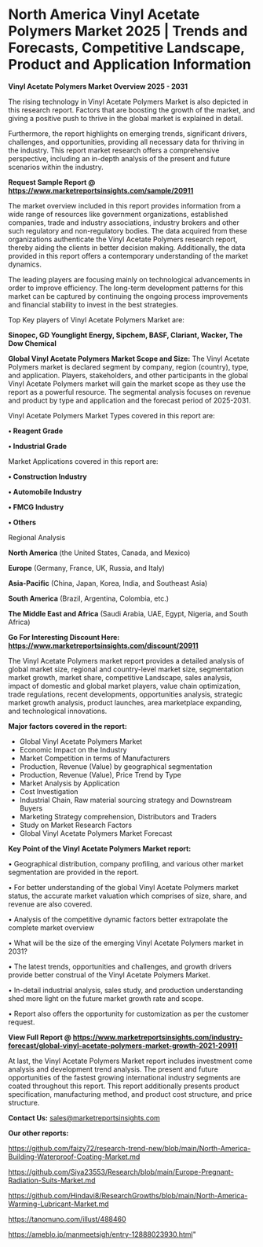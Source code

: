 # North America Vinyl Acetate Polymers Market 2025 | Trends and Forecasts, Competitive Landscape, Product and Application Information

<Strong> Vinyl Acetate Polymers Market Overview 2025 - 2031</strong>

The rising technology in Vinyl Acetate Polymers Market is also depicted in this research report. Factors that are boosting the growth of the market, and giving a positive push to thrive in the global market is explained in detail.

Furthermore, the report highlights on emerging trends, significant drivers, challenges, and opportunities, providing all necessary data for thriving in the industry. This report market research offers a comprehensive perspective, including an in-depth analysis of the present and future scenarios within the industry.

<strong>Request Sample Report @ <a href=https://www.marketreportsinsights.com/sample/20911>https://www.marketreportsinsights.com/sample/20911</a></strong>

The market overview included in this report provides information from a wide range of resources like government organizations, established companies, trade and industry associations, industry brokers and other such regulatory and non-regulatory bodies. The data acquired from these organizations authenticate the Vinyl Acetate Polymers research report, thereby aiding the clients in better decision making. Additionally, the data provided in this report offers a contemporary understanding of the market dynamics.

The leading players are focusing mainly on technological advancements in order to improve efficiency. The long-term development patterns for this market can be captured by continuing the ongoing process improvements and financial stability to invest in the best strategies.

Top Key players of Vinyl Acetate Polymers Market are:

<strong>Sinopec, GD Younglight Energy, Sipchem, BASF, Clariant, Wacker, The Dow Chemical</strong>

<strong><b>Global Vinyl Acetate Polymers Market Scope and Size:</b></strong>
The Vinyl Acetate Polymers market is declared segment by company, region (country), type, and application. Players, stakeholders, and other participants in the global Vinyl Acetate Polymers market will gain the market scope as they use the report as a powerful resource. The segmental analysis focuses on revenue and product by type and application and the forecast period of 2025-2031.

Vinyl Acetate Polymers Market Types covered in this report are:

<strong>• Reagent Grade

• Industrial Grade</strong>

Market Applications covered in this report are:

<strong>• Construction Industry

• Automobile Industry

• FMCG Industry

• Others</strong> 

Regional Analysis

<strong>North America</strong> (the United States, Canada, and Mexico)

<strong>Europe</strong> (Germany, France, UK, Russia, and Italy)

<strong>Asia-Pacific</strong> (China, Japan, Korea, India, and Southeast Asia)

<strong>South America</strong> (Brazil, Argentina, Colombia, etc.)

<strong>The Middle East and Africa</strong> (Saudi Arabia, UAE, Egypt, Nigeria, and South Africa)

<strong>Go For Interesting Discount Here: <a href=https://www.marketreportsinsights.com/discount/20911>https://www.marketreportsinsights.com/discount/20911</a></strong>

The Vinyl Acetate Polymers market report provides a detailed analysis of global market size, regional and country-level market size, segmentation market growth, market share, competitive Landscape, sales analysis, impact of domestic and global market players, value chain optimization, trade regulations, recent developments, opportunities analysis, strategic market growth analysis, product launches, area marketplace expanding, and technological innovations.

<strong><b>Major factors covered in the report:</b></strong>
<ul>
  <li>Global Vinyl Acetate Polymers Market </li>
  <li>Economic Impact on the Industry</li>
  <li>Market Competition in terms of Manufacturers</li>
  <li>Production, Revenue (Value) by geographical segmentation</li>
  <li>Production, Revenue (Value), Price Trend by Type</li>
  <li>Market Analysis by Application</li>
  <li>Cost Investigation</li>
  <li>Industrial Chain, Raw material sourcing strategy and Downstream Buyers</li>
  <li>Marketing Strategy comprehension, Distributors and Traders</li>
  <li>Study on Market Research Factors</li>
  <li>Global Vinyl Acetate Polymers Market Forecast</li>
</ul>

<strong><b>Key Point of the Vinyl Acetate Polymers Market report:</b></strong>

• Geographical distribution, company profiling, and various other market segmentation are provided in the report.

• For better understanding of the global Vinyl Acetate Polymers market status, the accurate market valuation which comprises of size, share, and revenue are also covered.

• Analysis of the competitive dynamic factors better extrapolate the complete market overview

• What will be the size of the emerging Vinyl Acetate Polymers market in 2031?

• The latest trends, opportunities and challenges, and growth drivers provide better construal of the Vinyl Acetate Polymers Market.

• In-detail industrial analysis, sales study, and production understanding shed more light on the future market growth rate and scope.

• Report also offers the opportunity for customization as per the customer request.

<strong><b>View Full Report @ <a href=https://www.marketreportsinsights.com/industry-forecast/global-vinyl-acetate-polymers-market-growth-2021-20911>https://www.marketreportsinsights.com/industry-forecast/global-vinyl-acetate-polymers-market-growth-2021-20911</a></b></strong>


At last, the Vinyl Acetate Polymers Market report includes investment come analysis and development trend analysis. The present and future opportunities of the fastest growing international industry segments are coated throughout this report. This report additionally presents product specification, manufacturing method, and product cost structure, and price structure.

<strong>Contact Us:</strong>
sales@marketreportsinsights.com

<strong>Our other reports:</strong>

<a href=https://github.com/faizy72/research-trend-new/blob/main/North-America-Building-Waterproof-Coating-Market.md>https://github.com/faizy72/research-trend-new/blob/main/North-America-Building-Waterproof-Coating-Market.md</a>

<a href=https://github.com/Siya23553/Research/blob/main/Europe-Pregnant-Radiation-Suits-Market.md>https://github.com/Siya23553/Research/blob/main/Europe-Pregnant-Radiation-Suits-Market.md</a>

<a href=https://github.com/Hindavi8/ResearchGrowths/blob/main/North-America-Warming-Lubricant-Market.md>https://github.com/Hindavi8/ResearchGrowths/blob/main/North-America-Warming-Lubricant-Market.md</a>

<a href=https://tanomuno.com/illust/488460>https://tanomuno.com/illust/488460</a>

<a href=https://ameblo.jp/manmeetsigh/entry-12888023930.html>https://ameblo.jp/manmeetsigh/entry-12888023930.html</a>"
